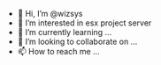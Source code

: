 - 👋 Hi, I’m @wizsys
- 👀 I’m interested in esx project server
- 🌱 I’m currently learning ...
- 💞️ I’m looking to collaborate on ...
- 📫 How to reach me ...

<!---
wizsys/wizsys is a ✨ special ✨ repository because its `README.md` (this file) appears on your GitHub profile.
You can click the Preview link to take a look at your changes.
--->
